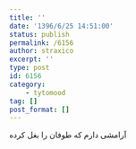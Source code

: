 ```yaml
---
title: ''
date: '1396/6/25 14:51:00'
status: publish
permalink: /6156
author: straxico
excerpt: ''
type: post
id: 6156
category:
    - tytomood
tag: []
post_format: []
---
```

آرامشی دارم که طوفان را بغل کرده